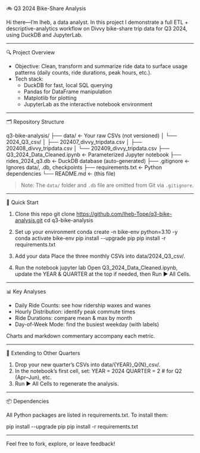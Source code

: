 🚲 Q3 2024 Bike-Share Analysis

Hi there—I’m Iheb, a data analyst. In this project I demonstrate a full ETL + descriptive-analytics workflow on Divvy bike-share trip data for Q3 2024, using DuckDB and JupyterLab.

---

🔍 Project Overview

- Objective:
  Clean, transform and summarize ride data to surface usage patterns (daily counts, ride durations, peak hours, etc.).
- Tech stack:
  - DuckDB for fast, local SQL querying
  - Pandas for DataFrame manipulation
  - Matplotlib for plotting
  - JupyterLab as the interactive notebook environment

---

🗂️ Repository Structure

q3-bike-analysis/
├── data/                         ← Your raw CSVs (not versioned)
│   └── 2024_Q3_csv/
│       ├── 202407_divvy_tripdata.csv
│       ├── 202408_divvy_tripdata.csv
│       └── 202409_divvy_tripdata.csv
├── Q3_2024_Data_Cleaned.ipynb    ← Parameterized Jupyter notebook
├── rides_2024_q3.db              ← DuckDB database (auto-generated)
├── .gitignore                    ← Ignores data/, .db, checkpoints
├── requirements.txt              ← Python dependencies
└── README.md                     ← (this file)

> Note: The `data/` folder and `.db` file are omitted from Git via `.gitignore`.

---

🚀 Quick Start

1. Clone this repo
   git clone https://github.com/Iheb-Tope/q3-bike-analysis.git
   cd q3-bike-analysis

2. Set up your environment
   conda create -n bike-env python=3.10 -y
   conda activate bike-env
   pip install --upgrade pip
   pip install -r requirements.txt

3. Add your data
   Place the three monthly CSVs into data/2024_Q3_csv/.

4. Run the notebook
   jupyter lab
   Open Q3_2024_Data_Cleaned.ipynb, update the YEAR & QUARTER at the top if needed, then Run ▶ All Cells.

---

📊 Key Analyses

- Daily Ride Counts: see how ridership waxes and wanes
- Hourly Distribution: identify peak commute times
- Ride Durations: compare mean & max by month
- Day-of-Week Mode: find the busiest weekday (with labels)

Charts and markdown commentary accompany each metric.

---

🔄 Extending to Other Quarters

1. Drop your new quarter’s CSVs into data/{YEAR}_Q{N}_csv/.
2. In the notebook’s first cell, set:
   YEAR    = 2024
   QUARTER = 2   # for Q2 (Apr–Jun), etc.
3. Run ▶ All Cells to regenerate the analysis.

---

📦 Dependencies

All Python packages are listed in requirements.txt. To install them:

pip install --upgrade pip
pip install -r requirements.txt

---

Feel free to fork, explore, or leave feedback!
